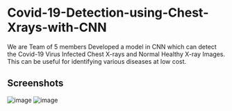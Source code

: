 # Covid-19-Detection-using-Chest-Xrays-with-CNN

We are Team of 5 members Developed a model in CNN which can detect the Covid-19 Virus Infected Chest X-rays and Normal Healthy X-ray Images.
This can be useful for identifying various diseases at low cost.

## Screenshots
![image](https://user-images.githubusercontent.com/59390943/157641047-bc801977-8fb2-4ab2-be56-44035ca6abd1.png)
![image](https://user-images.githubusercontent.com/59390943/157641244-3049142d-1a70-4209-bc8f-04e1503902a0.png)


